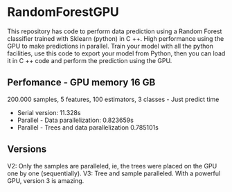 # RandomForestGPU

This repository has code to perform data prediction using a Random Forest classifier trained with Sklearn (python) in C ++. High performance using the GPU to make predictions in parallel.
Train your model with all the python facilities,  use this code to export your model from Python, then you can load it in C ++ code and perform the prediction using the GPU.


## Perfomance - GPU memory 16 GB	 
200.000 samples, 5 features, 100 estimators, 3 classes - Just predict time
* Serial version: 11.328s
* Parallel - Data parallelization: 0.823659s
* Parallel - Trees and data parallelization 0.785101s

## Versions
V2: Only the samples are paralleled, ie, the trees were placed on the GPU one by one (sequentially). 
V3: Tree and sample paralleled. With a powerful GPU, version 3 is amazing.
